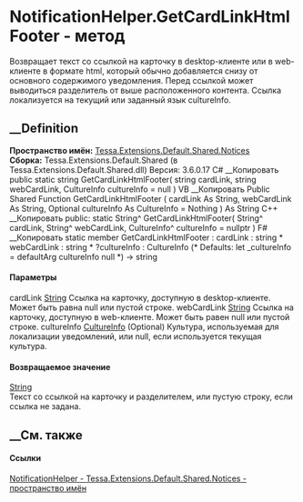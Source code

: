 # NotificationHelper.GetCardLinkHtmlFooter - метод
Возвращает текст со ссылкой на карточку в desktop-клиенте или в web-клиенте в
формате html, который обычно добавляется снизу от основного содержимого
уведомления. Перед ссылкой может выводиться разделитель от выше расположенного
контента. Ссылка локализуется на текущий или заданный язык cultureInfo.
## __Definition
 **Пространство имён:**
[Tessa.Extensions.Default.Shared.Notices](N_Tessa_Extensions_Default_Shared_Notices.htm)  
 **Сборка:** Tessa.Extensions.Default.Shared (в
Tessa.Extensions.Default.Shared.dll) Версия: 3.6.0.17
C# __Копировать
     public static string GetCardLinkHtmlFooter(
    	string cardLink,
    	string webCardLink,
    	CultureInfo cultureInfo = null
    )
VB __Копировать
     Public Shared Function GetCardLinkHtmlFooter ( 
    	cardLink As String,
    	webCardLink As String,
    	Optional cultureInfo As CultureInfo = Nothing
    ) As String
C++ __Копировать
     public:
    static String^ GetCardLinkHtmlFooter(
    	String^ cardLink, 
    	String^ webCardLink, 
    	CultureInfo^ cultureInfo = nullptr
    )
F# __Копировать
     static member GetCardLinkHtmlFooter : 
            cardLink : string * 
            webCardLink : string * 
            ?cultureInfo : CultureInfo 
    (* Defaults:
            let _cultureInfo = defaultArg cultureInfo null
    *)
    -> string 
#### Параметры
cardLink [String](https://learn.microsoft.com/dotnet/api/system.string)
     Ссылка на карточку, доступную в desktop-клиенте. Может быть равна null или пустой строке. 
webCardLink [String](https://learn.microsoft.com/dotnet/api/system.string)
     Ссылка на карточку, доступную в web-клиенте. Может быть равен null или пустой строке. 
cultureInfo
[CultureInfo](https://learn.microsoft.com/dotnet/api/system.globalization.cultureinfo)
(Optional)
     Культура, используемая для локализации уведомлений, или null, если используется текущая культура. 
#### Возвращаемое значение
[String](https://learn.microsoft.com/dotnet/api/system.string)  
Текст со ссылкой на карточку и разделителем, или пустую строку, если ссылка не
задана.
## __См. также
#### Ссылки
[NotificationHelper -
](T_Tessa_Extensions_Default_Shared_Notices_NotificationHelper.htm)
[Tessa.Extensions.Default.Shared.Notices - пространство
имён](N_Tessa_Extensions_Default_Shared_Notices.htm)
